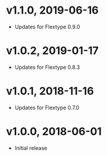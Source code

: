 # v1.1.0, 2019-06-16
* Updates for Flextype 0.9.0

# v1.0.2, 2019-01-17
* Updates for Flextype 0.8.3

# v1.0.1, 2018-11-16
* Updates for Flextype 0.7.0

# v1.0.0, 2018-06-01
* Initial release
